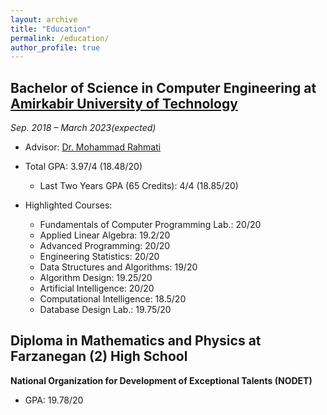 ```yaml
---
layout: archive
title: "Education"
permalink: /education/
author_profile: true
---
```


## Bachelor of Science in Computer Engineering at [Amirkabir University of Technology](https://aut.ac.ir/en)

*Sep. 2018 – March 2023(expected)*

- Advisor: [Dr. Mohammad Rahmati](https://aut.ac.ir/cv/2416/MOHAMMAD%20RAHMATI)

- Total GPA: 3.97/4 (18.48/20)
   * Last Two Years GPA (65 Credits): 4/4 (18.85/20) 

- Highlighted Courses:
   * Fundamentals of Computer Programming Lab.: 20/20
   * Applied Linear Algebra: 19.2/20
   * Advanced Programming: 20/20
   * Engineering Statistics: 20/20
   * Data Structures and Algorithms: 19/20
   * Algorithm Design: 19.25/20
   * Artificial Intelligence: 20/20
   * Computational Intelligence: 18.5/20
   * Database Design Lab.: 19.75/20

## Diploma in Mathematics and Physics at Farzanegan (2) High School
**National Organization for Development of Exceptional Talents (NODET)**

- GPA: 19.78/20